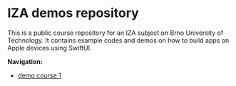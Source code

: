 # IZA demos repository

This is a public course repository for an IZA subject on Brno University of Technology. It contains example codes and demos on how to build apps on Apple devices using SwiftUI.

**Navigation:**
- [demo course 1](https://github.com/StrycekSimon/iza-demos/tree/main/demo_01)